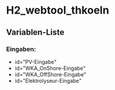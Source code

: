 # H2_webtool_thkoeln
## Variablen-Liste
### Eingaben:
<ul>
  <li>id="PV-Eingabe"</li>
  <li>id="WKA_OnShore-Eingabe"</li>
  <li>id="WKA_OffShore-Eingabe"</li>
  <li>id="Elektrolyseur-Eingabe"</li>
</ul>